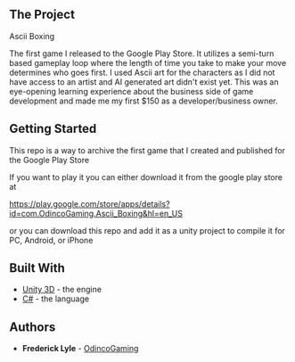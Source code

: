 ## The Project

Ascii Boxing

The first game I released to the Google Play Store.
It utilizes a semi-turn based gameplay loop where the length of time you take to make your move determines who goes first. 
I used Ascii art for the characters as I did not have access to an artist and AI generated art didn't exist yet. 
This was an eye-opening learning experience about the business side of game development and made me my first $150 as a developer/business owner.

## Getting Started

This repo is a way to archive the first game that I created and published for the Google Play Store

If you want to play it you can either download it from the google play store at

https://play.google.com/store/apps/details?id=com.OdincoGaming.Ascii_Boxing&hl=en_US

or you can download this repo and add it as a unity project to compile it for PC, Android, or iPhone

## Built With

* [Unity 3D](https://unity.com//) - the engine
* [C#](https://docs.microsoft.com/en-us/dotnet/csharp/) - the language


## Authors

* **Frederick Lyle** - [OdincoGaming](https://github.com/OdincoGaming)

